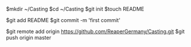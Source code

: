 $mkdir ~/Casting
$cd ~/Casting
$git init
$touch README

$git add README
$git commit -m 'first commit'

$git remote add origin https://github.com/ReaperGermany/Casting.git
$git push origin master
